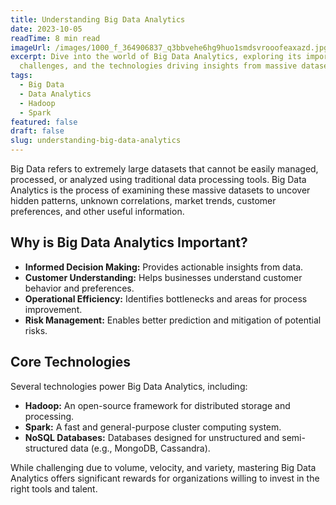 ```yaml
---
title: Understanding Big Data Analytics
date: 2023-10-05
readTime: 8 min read
imageUrl: /images/1000_f_364906837_q3bbvehe6hg9huo1smdsvrooofeaxazd.jpg
excerpt: Dive into the world of Big Data Analytics, exploring its importance,
  challenges, and the technologies driving insights from massive datasets.
tags:
  - Big Data
  - Data Analytics
  - Hadoop
  - Spark
featured: false
draft: false
slug: understanding-big-data-analytics
---
```


Big Data refers to extremely large datasets that cannot be easily managed, processed, or analyzed using traditional data processing tools. Big Data Analytics is the process of examining these massive datasets to uncover hidden patterns, unknown correlations, market trends, customer preferences, and other useful information.

## Why is Big Data Analytics Important?

*   **Informed Decision Making:** Provides actionable insights from data.
*   **Customer Understanding:** Helps businesses understand customer behavior and preferences.
*   **Operational Efficiency:** Identifies bottlenecks and areas for process improvement.
*   **Risk Management:** Enables better prediction and mitigation of potential risks.

## Core Technologies

Several technologies power Big Data Analytics, including:

*   **Hadoop:** An open-source framework for distributed storage and processing.
*   **Spark:** A fast and general-purpose cluster computing system.
*   **NoSQL Databases:** Databases designed for unstructured and semi-structured data (e.g., MongoDB, Cassandra).

While challenging due to volume, velocity, and variety, mastering Big Data Analytics offers significant rewards for organizations willing to invest in the right tools and talent. 